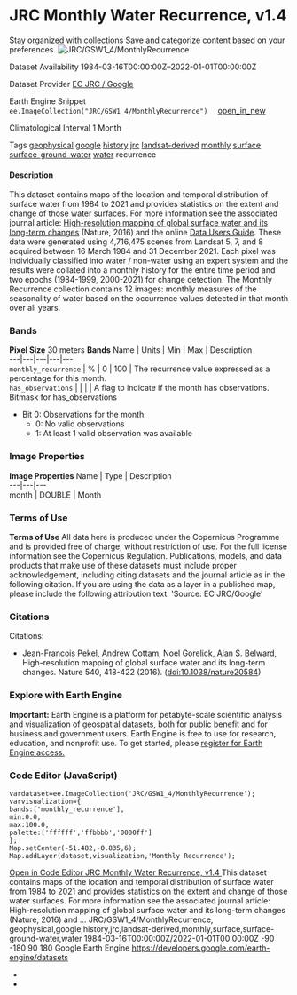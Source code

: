  
#  JRC Monthly Water Recurrence, v1.4 
Stay organized with collections  Save and categorize content based on your preferences. 
![JRC/GSW1_4/MonthlyRecurrence](https://developers.google.com/earth-engine/datasets/images/JRC/JRC_GSW1_4_MonthlyRecurrence_sample.png) 

Dataset Availability
    1984-03-16T00:00:00Z–2022-01-01T00:00:00Z 

Dataset Provider
     [ EC JRC / Google ](https://global-surface-water.appspot.com) 

Earth Engine Snippet
     `    ee.ImageCollection("JRC/GSW1_4/MonthlyRecurrence")   ` [ open_in_new ](https://code.earthengine.google.com/?scriptPath=Examples:Datasets/JRC/JRC_GSW1_4_MonthlyRecurrence) 

Climatological Interval
    1 Month 

Tags
     [geophysical](https://developers.google.com/earth-engine/datasets/tags/geophysical) [google](https://developers.google.com/earth-engine/datasets/tags/google) [history](https://developers.google.com/earth-engine/datasets/tags/history) [jrc](https://developers.google.com/earth-engine/datasets/tags/jrc) [landsat-derived](https://developers.google.com/earth-engine/datasets/tags/landsat-derived) [monthly](https://developers.google.com/earth-engine/datasets/tags/monthly) [surface](https://developers.google.com/earth-engine/datasets/tags/surface) [surface-ground-water](https://developers.google.com/earth-engine/datasets/tags/surface-ground-water) [water](https://developers.google.com/earth-engine/datasets/tags/water)
recurrence
#### Description
This dataset contains maps of the location and temporal distribution of surface water from 1984 to 2021 and provides statistics on the extent and change of those water surfaces. For more information see the associated journal article: [High-resolution mapping of global surface water and its long-term changes](https://www.nature.com/nature/journal/v540/n7633/full/nature20584.html) (Nature, 2016) and the online [Data Users Guide](https://storage.googleapis.com/global-surface-water/downloads_ancillary/DataUsersGuidev2021.pdf).
These data were generated using 4,716,475 scenes from Landsat 5, 7, and 8 acquired between 16 March 1984 and 31 December 2021. Each pixel was individually classified into water / non-water using an expert system and the results were collated into a monthly history for the entire time period and two epochs (1984-1999, 2000-2021) for change detection.
The Monthly Recurrence collection contains 12 images: monthly measures of the seasonality of water based on the occurrence values detected in that month over all years.
### Bands
**Pixel Size** 30 meters 
**Bands**
Name | Units | Min | Max | Description  
---|---|---|---|---  
`monthly_recurrence` | % |  0  |  100  | The recurrence value expressed as a percentage for this month.  
`has_observations` |  |  |  | A flag to indicate if the month has observations.  
Bitmask for has_observations
  * Bit 0: Observations for the month. 
    * 0: No valid observations
    * 1: At least 1 valid observation was available

  
### Image Properties
**Image Properties**
Name | Type | Description  
---|---|---  
month | DOUBLE | Month  
### Terms of Use
**Terms of Use**
All data here is produced under the Copernicus Programme and is provided free of charge, without restriction of use. For the full license information see the Copernicus Regulation.
Publications, models, and data products that make use of these datasets must include proper acknowledgement, including citing datasets and the journal article as in the following citation.
If you are using the data as a layer in a published map, please include the following attribution text: 'Source: EC JRC/Google'
### Citations
Citations:
  * Jean-Francois Pekel, Andrew Cottam, Noel Gorelick, Alan S. Belward, High-resolution mapping of global surface water and its long-term changes. Nature 540, 418-422 (2016). ([doi:10.1038/nature20584](https://doi.org/10.1038/nature20584))


### Explore with Earth Engine
**Important:** Earth Engine is a platform for petabyte-scale scientific analysis and visualization of geospatial datasets, both for public benefit and for business and government users. Earth Engine is free to use for research, education, and nonprofit use. To get started, please [register for Earth Engine access.](https://console.cloud.google.com/earth-engine)
### Code Editor (JavaScript)
```
vardataset=ee.ImageCollection('JRC/GSW1_4/MonthlyRecurrence');
varvisualization={
bands:['monthly_recurrence'],
min:0.0,
max:100.0,
palette:['ffffff','ffbbbb','0000ff']
};
Map.setCenter(-51.482,-0.835,6);
Map.addLayer(dataset,visualization,'Monthly Recurrence');
```
[ Open in Code Editor ](https://code.earthengine.google.com/?scriptPath=Examples:Datasets/JRC/JRC_GSW1_4_MonthlyRecurrence)
[ JRC Monthly Water Recurrence, v1.4 ](https://developers.google.com/earth-engine/datasets/catalog/JRC_GSW1_4_MonthlyRecurrence)
This dataset contains maps of the location and temporal distribution of surface water from 1984 to 2021 and provides statistics on the extent and change of those water surfaces. For more information see the associated journal article: High-resolution mapping of global surface water and its long-term changes (Nature, 2016) and …
JRC/GSW1_4/MonthlyRecurrence, geophysical,google,history,jrc,landsat-derived,monthly,surface,surface-ground-water,water 
1984-03-16T00:00:00Z/2022-01-01T00:00:00Z
-90 -180 90 180 
Google Earth Engine
https://developers.google.com/earth-engine/datasets
  * [ ](https://doi.org/https://global-surface-water.appspot.com)
  * [ ](https://doi.org/https://developers.google.com/earth-engine/datasets/catalog/JRC_GSW1_4_MonthlyRecurrence)


